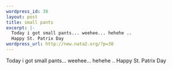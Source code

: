 ```yaml
--- 
wordpress_id: 38
layout: post
title: small pants
excerpt: |-
  Today i got small pants... weehee... hehehe ..
  Happy St. Patrix Day
wordpress_url: http://new.nata2.org/?p=38
---
```

Today i got small pants... weehee... hehehe ..
Happy St. Patrix Day
